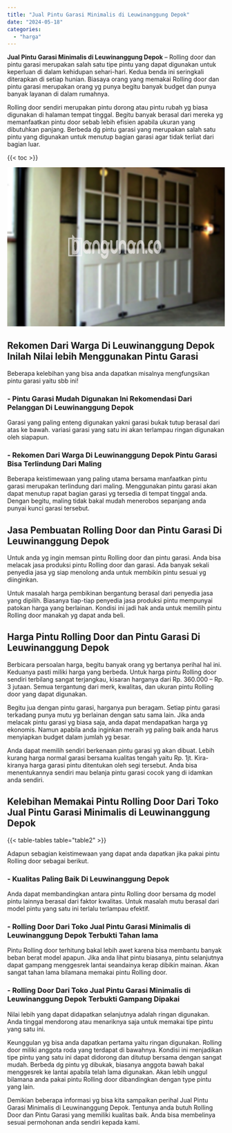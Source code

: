 ```yaml
---
title: "Jual Pintu Garasi Minimalis di Leuwinanggung Depok"
date: "2024-05-18"
categories: 
  - "harga"
---
```


**Jual Pintu Garasi Minimalis di Leuwinanggung Depok** – Rolling door dan pintu garasi merupakan salah satu tipe pintu yang dapat digunakan untuk keperluan di dalam kehidupan sehari-hari. Kedua benda ini seringkali diterapkan di setiap hunian. Biasaya orang yang memakai Rolling door dan pintu garasi merupakan orang yg punya begitu banyak budget dan punya banyak layanan di dalam rumahnya.

Rolling door sendiri merupakan pintu dorong atau pintu rubah yg biasa digunakan di halaman tempat tinggal. Begitu banyak berasal dari mereka yg memanfaatkan pintu door sebab lebih efisien apabila ukuran yang dibutuhkan panjang. Berbeda dg pintu garasi yang merupakan salah satu pintu yang digunakan untuk menutup bagian garasi agar tidak terliat dari bagian luar.

{{< toc >}}

![Jual Pintu Garasi Minimalis di Leuwinanggung Depok](/images/pintu-garasi-66.png)

## Rekomen Dari Warga Di Leuwinanggung Depok Inilah Nilai lebih Menggunakan Pintu Garasi

Beberapa kelebihan yang bisa anda dapatkan misalnya mengfungsikan pintu garasi yaitu sbb ini!

### \- Pintu Garasi Mudah Digunakan Ini Rekomendasi Dari Pelanggan Di Leuwinanggung Depok

Garasi yang paling enteng digunakan yakni garasi bukak tutup berasal dari atas ke bawah. variasi garasi yang satu ini akan terlampau ringan digunakan oleh siapapun.

### \- Rekomen Dari Warga Di Leuwinanggung Depok Pintu Garasi Bisa Terlindung Dari Maling

Beberapa keistimewaan yang paling utama bersama manfaatkan pintu garasi merupakan terlindung dari maling. Menggunakan pintu garasi akan dapat menutup rapat bagian garasi yg tersedia di tempat tinggal anda. Dengan begitu, maling tidak bakal mudah menerobos sepanjang anda punyai kunci garasi tersebut.

## Jasa Pembuatan Rolling Door dan Pintu Garasi Di Leuwinanggung Depok

Untuk anda yg ingin memsan pintu Rolling door dan pintu garasi. Anda bisa melacak jasa produksi pintu Rolling door dan garasi. Ada banyak sekali penyedia jasa yg siap menolong anda untuk membikin pintu sesuai yg diinginkan.

Untuk masalah harga pembikinan bergantung berasal dari penyedia jasa yang dipilih. Biasanya tiap-tiap penyedia jasa produksi pintu mempunyai patokan harga yang berlainan. Kondisi ini jadi hak anda untuk memilih pintu Rolling door manakah yg dapat anda beli.

## Harga Pintu Rolling Door dan Pintu Garasi Di Leuwinanggung Depok

Berbicara persoalan harga, begitu banyak orang yg bertanya perihal hal ini. Keduanya pasti miliki harga yang berbeda. Untuk harga pintu Rolling door sendiri terbilang sangat terjangkau, kisaran harganya dari Rp. 360.000 – Rp. 3 jutaan. Semua tergantung dari merk, kwalitas, dan ukuran pintu Rolling door yang dapat digunakan.

Begitu jua dengan pintu garasi, harganya pun beragam. Setiap pintu garasi terkadang punya mutu yg berlainan dengan satu sama lain. Jika anda melacak pintu garasi yg biasa saja, anda dapat mendapatkan harga yg ekonomis. Namun apabila anda inginkan meraih yg paling baik anda harus menyiapkan budget dalam jumlah yg besar.

Anda dapat memilih sendiri berkenaan pintu garasi yg akan dibuat. Lebih kurang harga normal garasi bersama kualitas tengah yaitu Rp. 1jt. Kira-kiranya harga garasi pintu ditentukan oleh segi tersebut. Anda bisa menentukannya sendiri mau belanja pintu garasi cocok yang di idamkan anda sendiri.

## Kelebihan Memakai Pintu Rolling Door Dari Toko Jual Pintu Garasi Minimalis di Leuwinanggung Depok

{{< table-tables table="table2" >}}

Adapun sebagian keistimewaan yang dapat anda dapatkan jika pakai pintu Rolling door sebagai berikut.

### \- Kualitas Paling Baik Di Leuwinanggung Depok

Anda dapat membandingkan antara pintu Rolling door bersama dg model pintu lainnya berasal dari faktor kwalitas. Untuk masalah mutu berasal dari model pintu yang satu ini terlalu terlampau efektif.

### \- Rolling Door Dari Toko Jual Pintu Garasi Minimalis di Leuwinanggung Depok Terbukti Tahan lama

Pintu Rolling door terhitung bakal lebih awet karena bisa membantu banyak beban berat model apapun. Jika anda lihat pintu biasanya, pintu selanjutnya dapat gampang menggesrek lantai seandainya kerap dibikin mainan. Akan sangat tahan lama bilamana memakai pintu Rolling door.

### \- Rolling Door Dari Toko Jual Pintu Garasi Minimalis di Leuwinanggung Depok Terbukti Gampang Dipakai

Nilai lebih yang dapat didapatkan selanjutnya adalah ringan digunakan. Anda tinggal mendorong atau menariknya saja untuk memakai tipe pintu yang satu ini.

Keunggulan yg bisa anda dapatkan pertama yaitu ringan digunakan. Rolling door miliki anggota roda yang terdapat di bawahnya. Kondisi ini menjadikan tipe pintu yang satu ini dapat didorong dan ditutup bersama dengan sangat mudah. Berbeda dg pintu yg dibukak, biasanya anggota bawah bakal menggesrek ke lantai apabila telah lama digunakan. Akan lebih unggul bilamana anda pakai pintu Rolling door dibandingkan dengan type pintu yang lain.

Demikian beberapa informasi yg bisa kita sampaikan perihal Jual Pintu Garasi Minimalis di Leuwinanggung Depok. Tentunya anda butuh Rolling Door dan Pintu Garasi yang memiliki kualitas baik. Anda bisa membelinya sesuai permohonan anda sendiri kepada kami.

